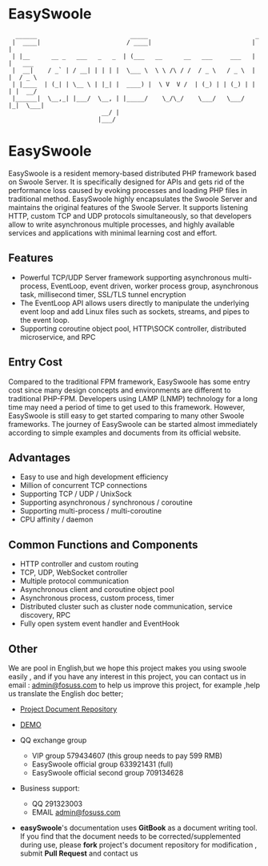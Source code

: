 # EasySwoole
```
  ______                          _____                              _        
 |  ____|                        / ____|                            | |       
 | |__      __ _   ___   _   _  | (___   __      __   ___     ___   | |   ___ 
 |  __|    / _` | / __| | | | |  \___ \  \ \ /\ / /  / _ \   / _ \  | |  / _ \
 | |____  | (_| | \__ \ | |_| |  ____) |  \ V  V /  | (_) | | (_) | | | |  __/
 |______|  \__,_| |___/  \__, | |_____/    \_/\_/    \___/   \___/  |_|  \___|
                          __/ |                                               
                         |___/                                                
```
# EasySwoole

EasySwoole is a resident memory-based distributed PHP framework based on Swoole Server. It is specifically designed for APIs and gets rid of the performance loss caused by evoking processes and loading PHP files in traditional method. EasySwoole highly encapsulates the Swoole Server and maintains the original features of the Swoole Server. It supports listening HTTP, custom TCP and UDP protocols simultaneously, so that developers allow to write asynchronous multiple processes, and highly available services and applications with minimal learning cost and effort. 

## Features

- Powerful TCP/UDP Server framework supporting asynchronous multi-process,  EventLoop, event driven, worker process group, asynchronous task, millisecond timer, SSL/TLS tunnel encryption
- The EventLoop API allows users directly to manipulate the underlying event loop and add Linux files such as sockets, streams, and pipes to the event loop.
- Supporting coroutine object pool, HTTP\SOCK controller, distributed microservice, and RPC

## Entry Cost

Compared to the traditional FPM framework, EasySwoole has some entry cost since many design concepts and environments are different to traditional PHP-FPM.
Developers using LAMP (LNMP) technology for a long time may need a period of time to get used to this framework. However, EasySwoole is still easy to get started comparing to many other Swoole frameworks. The journey of EasySwoole can be started almost immediately according to simple examples and documents from its official website.

## Advantages

- Easy to use and high development efficiency
- Million of concurrent TCP connections
- Supporting TCP / UDP / UnixSock
- Supporting asynchronous / synchronous / coroutine
- Supporting multi-process / multi-coroutine
- CPU affinity / daemon

## Common Functions and Components

- HTTP controller and custom routing
- TCP, UDP, WebSocket controller
- Multiple protocol communication
- Asynchronous client and coroutine object pool
- Asynchronous process, custom process, timer
- Distributed cluster such as cluster node communication, service discovery, RPC
- Fully open system event handler and EventHook

## Other
We are pool in English,but we hope this project makes you using swoole easily , and if you have any interest in this project, you can contact us in email :  admin@fosuss.com to help us improve this project, for example ,help us translate the English doc better;

- [Project Document Repository](https://github.com/easy-swoole/doc)

- [DEMO](https://github.com/easy-swoole/demo/)

- QQ exchange group
     - VIP group 579434607 (this group needs to pay 599 RMB)
     - EasySwoole official group 633921431 (full)
     - EasySwoole official second group 709134628
    
- Business support:
     - QQ 291323003
     - EMAIL admin@fosuss.com

- **easySwoole**'s documentation uses **GitBook** as a document writing tool. If you find that the document needs to be corrected/supplemented during use, please **fork** project's document repository for modification , submit **Pull Request** and contact us
